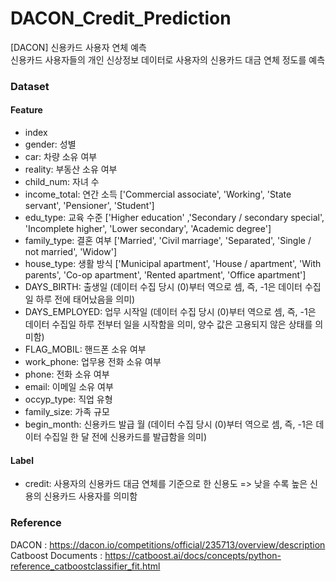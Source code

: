 # DACON_Credit_Prediction
[DACON] 신용카드 사용자 연체 예측  
신용카드 사용자들의 개인 신상정보 데이터로 사용자의 신용카드 대금 연체 정도를 예측


### Dataset
#### Feature
- index
- gender: 성별
- car: 차량 소유 여부
- reality: 부동산 소유 여부
- child_num: 자녀 수
- income_total: 연간 소득  ['Commercial associate', 'Working', 'State servant', 'Pensioner', 'Student']
- edu_type: 교육 수준 ['Higher education' ,'Secondary / secondary special', 'Incomplete higher', 'Lower secondary', 'Academic degree']
- family_type: 결혼 여부 ['Married', 'Civil marriage', 'Separated', 'Single / not married', 'Widow']
- house_type: 생활 방식  ['Municipal apartment', 'House / apartment', 'With parents', 'Co-op apartment', 'Rented apartment', 'Office apartment']
- DAYS_BIRTH: 출생일 (데이터 수집 당시 (0)부터 역으로 셈, 즉, -1은 데이터 수집일 하루 전에 태어났음을 의미)
- DAYS_EMPLOYED: 업무 시작일 (데이터 수집 당시 (0)부터 역으로 셈, 즉, -1은 데이터 수집일 하루 전부터 일을 시작함을 의미, 양수 값은 고용되지 않은 상태를 의미함)
- FLAG_MOBIL: 핸드폰 소유 여부
- work_phone: 업무용 전화 소유 여부
- phone: 전화 소유 여부
- email: 이메일 소유 여부
- occyp_type: 직업 유형													
- family_size: 가족 규모
- begin_month: 신용카드 발급 월 (데이터 수집 당시 (0)부터 역으로 셈, 즉, -1은 데이터 수집일 한 달 전에 신용카드를 발급함을 의미)

#### Label
- credit: 사용자의 신용카드 대금 연체를 기준으로 한 신용도 => 낮을 수록 높은 신용의 신용카드 사용자를 의미함


### Reference
DACON : https://dacon.io/competitions/official/235713/overview/description     
Catboost Documents : https://catboost.ai/docs/concepts/python-reference_catboostclassifier_fit.html
